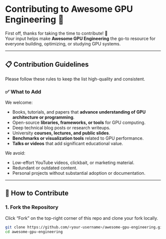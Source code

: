 # Contributing to Awesome GPU Engineering 🧠

First off, thanks for taking the time to contribute! 💪  
Your input helps make **Awesome GPU Engineering** the go-to resource for everyone building, optimizing, or studying GPU systems.

---

## 📋 Contribution Guidelines

Please follow these rules to keep the list high-quality and consistent.

### ✅ What to Add

We welcome:
- Books, tutorials, and papers that **advance understanding of GPU architecture or programming**.
- Open-source **libraries, frameworks, or tools** for GPU computing.
- Deep technical blog posts or research writeups.
- University **courses, lectures, and public slides**.
- **Benchmarks or visualization tools** related to GPU performance.
- **Talks or videos** that add significant educational value.

We avoid:
- Low-effort YouTube videos, clickbait, or marketing material.
- Redundant or outdated content.
- Personal projects without substantial adoption or documentation.

---

## 🧱 How to Contribute

### 1. Fork the Repository
Click “Fork” on the top-right corner of this repo and clone your fork locally.

```bash
git clone https://github.com/<your-username>/awesome-gpu-engineering.git
cd awesome-gpu-engineering
